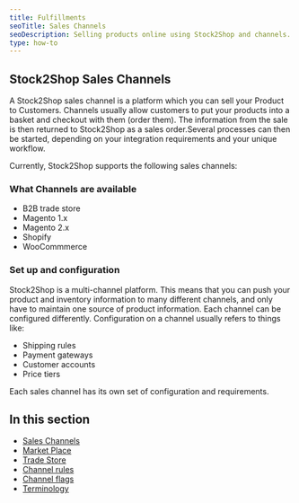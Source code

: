 ```yaml
---
title: Fulfillments
seoTitle: Sales Channels
seoDescription: Selling products online using Stock2Shop and channels.
type: how-to
---
```


## Stock2Shop Sales Channels
A Stock2Shop sales channel is a platform which you can sell your Product to Customers. Channels usually allow customers 
to put your products into a basket and checkout with them (order them). The information from the sale is then returned 
to Stock2Shop as a sales order.Several processes can then be started, depending on your
integration requirements and your unique workflow.

Currently, Stock2Shop supports the following sales channels:

### What Channels are available
- B2B trade store
- Magento 1.x
- Magento 2.x
- Shopify
- WooCommmerce

### Set up and configuration

Stock2Shop is a multi-channel platform. This means that you can push your product and inventory information to many
different channels, and only have to maintain one source of product information.
Each channel can be configured differently. Configuration on a channel usually refers to things like:

- Shipping rules
- Payment gateways
- Customer accounts
- Price tiers

Each sales channel has its own set of configuration and requirements.
  
## In this section

- [Sales Channels](/help/how-to/channels/ "...")
- [Market Place](/help/how-to/channels/ "...")
- [Trade Store](/help/how-to/channels/ "...")
- [Channel rules](/help/how-to/channels/ "...")
- [Channel flags](/help/how-to/channels/ "...")
- [Terminology](/help/how-to/channels/terminology "...")